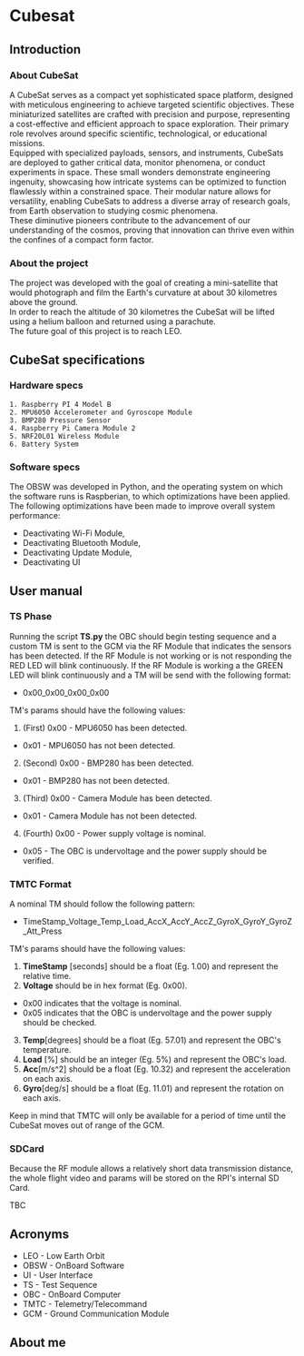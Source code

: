 # Cubesat

## Introduction

### About CubeSat

A CubeSat serves as a compact yet sophisticated space platform, designed with meticulous engineering to achieve targeted scientific objectives. These miniaturized satellites are crafted with precision and purpose, representing a cost-effective and efficient approach to space exploration. Their primary role revolves around specific scientific, technological, or educational missions. <br>
Equipped with specialized payloads, sensors, and instruments, CubeSats are deployed to gather critical data, monitor phenomena, or conduct experiments in space. These small wonders demonstrate engineering ingenuity, showcasing how intricate systems can be optimized to function flawlessly within a constrained space. Their modular nature allows for versatility, enabling CubeSats to address a diverse array of research goals, from Earth observation to studying cosmic phenomena. <br>
These diminutive pioneers contribute to the advancement of our understanding of the cosmos, proving that innovation can thrive even within the confines of a compact form factor.

### About the project

The project was developed with the goal of creating a mini-satellite that would photograph and film the Earth's curvature at about 30 kilometres above the ground. <br>
In order to reach the altitude of 30 kilometres the CubeSat will be lifted using a helium balloon and returned using a parachute. <br>
The future goal of this project is to reach LEO.

## CubeSat specifications

### Hardware specs

    1. Raspberry PI 4 Model B
    2. MPU6050 Accelerometer and Gyroscope Module
    3. BMP280 Pressure Sensor
    4. Raspberry Pi Camera Module 2
    5. NRF20L01 Wireless Module
    6. Battery System 

### Software specs

The OBSW was developed in Python, and the operating system on which the software runs is Raspberian, to which optimizations have been applied. <br>
The following optimizations have been made to improve overall system performance:

- Deactivating Wi-Fi Module,
- Deactivating Bluetooth Module,
- Deactivating Update Module,
- Deactivating UI


## User manual

### TS Phase

Running the script <b>TS.py</b> the OBC should begin testing sequence and a custom TM is sent to the GCM via the RF Module that indicates the sensors has been detected.
If the RF Module is not working or is not responding the RED LED will blink continuously.
If the RF Module is working a the GREEN LED will blink continuously and a TM will be send with the following format:
- 0x00_0x00_0x00_0x00

TM's params should have the following values:

1. (First) 0x00 - MPU6050 has been detected.

- 0x01 - MPU6050 has not been detected.

2. (Second) 0x00 - BMP280 has been detected.

- 0x01 - BMP280 has not been detected.

3. (Third) 0x00 - Camera Module has been detected.

- 0x01 - Camera Module has not been detected.

4. (Fourth) 0x00 - Power supply voltage is nominal.

- 0x05 - The OBC is undervoltage and the power supply should be verified.

### TMTC Format

A nominal TM should follow the following pattern:

- TimeStamp_Voltage_Temp_Load_AccX_AccY_AccZ_GyroX_GyroY_GyroZ_Att_Press

TM's params should have the following values:

1. <b>TimeStamp</b> [seconds] should be a float (Eg. 1.00) and represent the relative time. 
2. <b>Voltage</b> should be in hex format (Eg. 0x00).

- 0x00 indicates that the voltage is nominal.
- 0x05 indicates that the OBC is undervoltage and the power supply should be checked.

3. <b>Temp</b>[degrees] should be a float (Eg. 57.01) and represent the OBC's temperature.
4. <b>Load</b> [%] should be an integer (Eg. 5%) and represent the OBC's load.
5. <b>Acc</b>[m/s^2] should be a float (Eg. 10.32) and represent the acceleration on each axis.
6. <b>Gyro</b>[deg/s] should be a float (Eg. 11.01) and represent the rotation on each axis.

Keep in mind that TMTC will only be available for a period of time until the CubeSat moves out of range of the GCM.

### SDCard

Because the RF module allows a relatively short data transmission distance, the whole flight video and params will be stored on the RPI's internal SD Card.

TBC
## Acronyms

- LEO - Low Earth Orbit
- OBSW - OnBoard Software
- UI - User Interface
- TS - Test Sequence
- OBC - OnBoard Computer
- TMTC - Telemetry/Telecommand
- GCM - Ground Communication Module

## About me

